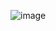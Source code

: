  ![image](https://github.com/Blightpb/Blightpb/assets/159180376/ab4e5dc3-7e1c-4dd0-ad63-df39f621c59a)





